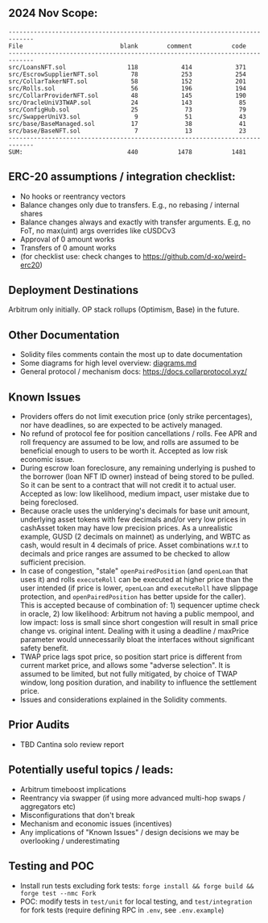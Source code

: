 ## 2024 Nov Scope:

```
-----------------------------------------------------------------------------
File                           blank        comment           code
-----------------------------------------------------------------------------
src/LoansNFT.sol                 118            414            371
src/EscrowSupplierNFT.sol         78            253            254
src/CollarTakerNFT.sol            58            152            201
src/Rolls.sol                     56            196            194
src/CollarProviderNFT.sol         48            145            190
src/OracleUniV3TWAP.sol           24            143             85
src/ConfigHub.sol                 25             73             79
src/SwapperUniV3.sol               9             51             43
src/base/BaseManaged.sol          17             38             41
src/base/BaseNFT.sol               7             13             23
-----------------------------------------------------------------------------
SUM:                             440           1478           1481
```

## ERC-20 assumptions / integration checklist: 
- No hooks or reentrancy vectors
- Balance changes only due to transfers. E.g., no rebasing / internal shares
- Balance changes always and exactly with transfer arguments. E.g, no FoT, no max(uint) args overrides like cUSDCv3
- Approval of 0 amount works
- Transfers of 0 amount works
- (for checklist use: check changes to https://github.com/d-xo/weird-erc20)

## Deployment Destinations
Arbitrum only initially. OP stack rollups (Optimism, Base) in the future.

## Other Documentation
- Solidity files comments contain the most up to date documentation 
- Some diagrams for high level overview: [diagrams.md](diagrams.md) 
- General protocol / mechanism docs: https://docs.collarprotocol.xyz/

## Known Issues
- Providers offers do not limit execution price (only strike percentages), nor have deadlines, so are expected to be actively managed.
- No refund of protocol fee for position cancellations / rolls. Fee APR and roll frequency are assumed to be low, and rolls are assumed to be beneficial enough to users to be worth it. Accepted as low risk economic issue.
- During escrow loan foreclosure, any remaining underlying is pushed to the borrower (loan NFT ID owner) instead of being stored to be pulled. So it can be sent to a contract that will not credit it to actual user. Accepted as low: low likelihood, medium impact, user mistake due to being foreclosed.
- Because oracle uses the unlderying's decimals for base unit amount, underlying asset tokens with few decimals and/or very low prices in cashAsset token may have low precision prices. As a unrealistic example, GUSD (2 decimals on mainnet) as underlying, and WBTC as cash, would result in 4 decimals of price. Asset combinations w.r.t to decimals and price ranges are assumed to be checked to allow sufficient precision.
- In case of congestion, "stale" `openPairedPosition` (and `openLoan` that uses it) and rolls `executeRoll` can be executed at higher price than the user intended (if price is lower, `openLoan` and `executeRoll` have slippage protection, and `openPairedPosition` has better upside for the caller). This is accepted because of combination of: 1) sequencer uptime check in oracle, 2) low likelihood: Arbitrum not having a public mempool, and low impact: loss is small since short congestion will result in small price change vs. original intent. Dealing with it using a deadline / maxPrice parameter would unnecessarily bloat the interfaces without significant safety benefit. 
- TWAP price lags spot price, so position start price is different from current market price, and allows some "adverse selection". It is assumed to be limited, but not fully mitigated, by choice of TWAP window, long position duration, and inability to influence the settlement price.
- Issues and considerations explained in the Solidity comments.

## Prior Audits
- TBD Cantina solo review report

## Potentially useful topics / leads:
- Arbitrum timeboost implications
- Reentrancy via swapper (if using more advanced multi-hop swaps / aggregators etc)
- Misconfigurations that don't break
- Mechanism and economic issues (incentives)
- Any implications of "Known Issues" / design decisions we may be overlooking / underestimating 

## Testing and POC
- Install run tests excluding fork tests: `forge install && forge build && forge test --nmc Fork`
- POC: modify tests in `test/unit` for local testing, and `test/integration` for fork tests (require defining RPC in `.env`, see `.env.example`)
